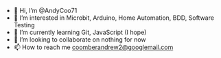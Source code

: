 - 👋 Hi, I’m @AndyCoo71
- 👀 I’m interested in Microbit, Arduino, Home Automation, BDD, Software Testing
- 🌱 I’m currently learning Git, JavaScript (I hope)
- 💞️ I’m looking to collaborate on nothing for now
- 📫 How to reach me coomberandrew2@googlemail.com

<!---
AndyCoo71/AndyCoo71 is a ✨ special ✨ repository because its `README.md` (this file) appears on your GitHub profile.
You can click the Preview link to take a look at your changes.
--->
